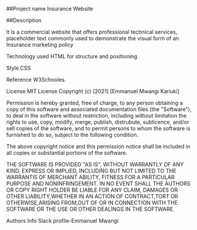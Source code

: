 ##Project name
Insurance Website

##Description

It is a commercial website that offers professional technical services, placeholder text commonly used to demonstrate the visual form of an Insurance marketing policy

Technology used
HTML for structure and positioning

Style.CSS

Reference
W3Schooles.

License
MIT License Copyright (c) [2021] [Emmanuel Mwangi Kariuki]

Permission is hereby granted, free of charge, to any person obtaining a copy of this software and associated documentation files (the "Software"), to deal in the software without restriction, including without limitation the rights to use, copy, modify, merge, publish, distrubute, sublicence, and/or sell copies of the software, and to permit persons to whom the software is furnished to do so, subject to the following condition.

The above copyright notice and this permission notice shall be included in all copies or substantial portions of the software.

THE SOFTWARE IS PROVIDED "AS IS", WITHOUT WARRANTLY OF ANY KIND, EXPRESS OR IMPLIED, INCLUDING BUT NOT LIMITED TO THE WARRANTIS OF MERCHANT ABILITY, FITNESS FOR A PARTICULAR PURPOSE AND NONINFRINGEMENT. IN NO EVENT SHALL THE AUTHORS OR COPY RIGHT HOLDER BE LIABLE FOR ANY CLAIM, DAMAGES OR OTHER LIABILITY,WHETHER IN AN ACTION OF CONTRACT,TORT OR OTHERWISE,ARISING FROM,OUT OF OR IN CONNECTION WITH THE SOFTWARE OR THE USE OR OTHER DEALINGS IN THE SOFTWARE.

Authors Info
Slack profile-Emmanuel Mwangi